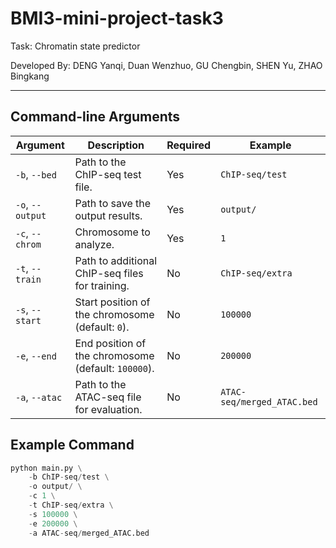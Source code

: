 # BMI3-mini-project-task3
Task: Chromatin state predictor


Developed By: DENG Yanqi, Duan Wenzhuo, GU Chengbin, SHEN Yu, ZHAO Bingkang


---

## Command-line Arguments
| Argument                | Description                                                   | Required | Example                     |
|-------------------------|---------------------------------------------------------------|----------|-----------------------------|
| `-b`, `--bed`           | Path to the ChIP-seq test file.                               | Yes      | `ChIP-seq/test`            |
| `-o`, `--output`        | Path to save the output results.                              | Yes      | `output/`                 |
| `-c`, `--chrom`         | Chromosome to analyze.                                        | Yes      | `1`                        |
| `-t`, `--train`         | Path to additional ChIP-seq files for training.               | No       | `ChIP-seq/extra`     |
| `-s`, `--start`         | Start position of the chromosome (default: `0`).              | No       | `100000`                   |
| `-e`, `--end`           | End position of the chromosome (default: `100000`).           | No       | `200000`                   |
| `-a`, `--atac`          | Path to the ATAC-seq file for evaluation.                     | No       | `ATAC-seq/merged_ATAC.bed`        |

## Example Command
```python
python main.py \
    -b ChIP-seq/test \
    -o output/ \
    -c 1 \
    -t ChIP-seq/extra \
    -s 100000 \
    -e 200000 \
    -a ATAC-seq/merged_ATAC.bed
```
